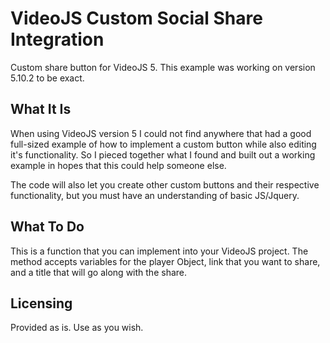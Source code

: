 # VideoJS Custom Social Share Integration

Custom share button for VideoJS 5. This example was working on version 
5.10.2 to be exact.

## What It Is

When using VideoJS version 5 I could not find anywhere that had a good
full-sized example of how to implement a custom button while also
editing it's functionality. So I pieced together what I found and
built out a working example in hopes that this could help someone
else.

The code will also let you create other custom buttons and their
respective functionality, but you must have an understanding of
basic JS/Jquery.

## What To Do

This is a function that you can implement into your VideoJS project. 
The method accepts variables for the player Object, link that you 
want to share, and a title that will go along with the share.

## Licensing
Provided as is. Use as you wish. 